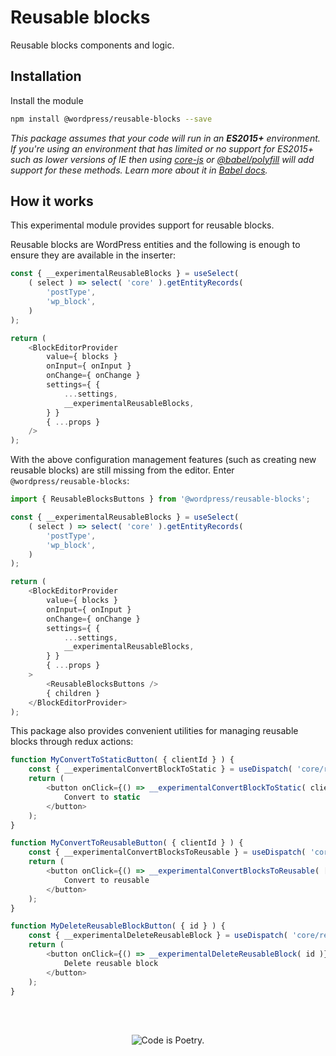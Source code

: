 # Reusable blocks

Reusable blocks components and logic.  

## Installation

Install the module

```bash
npm install @wordpress/reusable-blocks --save
```

_This package assumes that your code will run in an **ES2015+** environment. If you're using an environment that has limited or no support for ES2015+ such as lower versions of IE then using [core-js](https://github.com/zloirock/core-js) or [@babel/polyfill](https://babeljs.io/docs/en/next/babel-polyfill) will add support for these methods. Learn more about it in [Babel docs](https://babeljs.io/docs/en/next/caveats)._

## How it works

This experimental module provides support for reusable blocks.

Reusable blocks are WordPress entities and the following is enough to ensure they are available in the inserter:

```js
const { __experimentalReusableBlocks } = useSelect(
    ( select ) => select( 'core' ).getEntityRecords(
        'postType',
        'wp_block',
    )
);

return (
    <BlockEditorProvider
        value={ blocks }
        onInput={ onInput }
        onChange={ onChange }
        settings={ {
            ...settings,
            __experimentalReusableBlocks,
        } }
        { ...props }
    />
);
```

With the above configuration management features (such as creating new reusable blocks) are still missing from the editor. Enter `@wordpress/reusable-blocks`:

```js
import { ReusableBlocksButtons } from '@wordpress/reusable-blocks';

const { __experimentalReusableBlocks } = useSelect(
    ( select ) => select( 'core' ).getEntityRecords(
        'postType',
        'wp_block',
    )
);

return (
    <BlockEditorProvider
        value={ blocks }
        onInput={ onInput }
        onChange={ onChange }
        settings={ {
            ...settings,
            __experimentalReusableBlocks,
        } }
        { ...props }
    >
        <ReusableBlocksButtons />
        { children }
    </BlockEditorProvider>
);
```

This package also provides convenient utilities for managing reusable blocks through redux actions:

```js
function MyConvertToStaticButton( { clientId } ) {
    const { __experimentalConvertBlockToStatic } = useDispatch( 'core/reusable-blocks' );
    return (
        <button onClick={() => __experimentalConvertBlockToStatic( clientId )} >
            Convert to static
        </button>
    );
}

function MyConvertToReusableButton( { clientId } ) {
    const { __experimentalConvertBlocksToReusable } = useDispatch( 'core/reusable-blocks' );
    return (
        <button onClick={() => __experimentalConvertBlocksToReusable( [ clientId ] )} >
            Convert to reusable
        </button>
    );
}

function MyDeleteReusableBlockButton( { id } ) {
    const { __experimentalDeleteReusableBlock } = useDispatch( 'core/reusable-blocks' );
    return (
        <button onClick={() => __experimentalDeleteReusableBlock( id )} >
            Delete reusable block
        </button>
    );
}
```

<br/><br/><p align="center"><img src="https://s.w.org/style/images/codeispoetry.png?1" alt="Code is Poetry." /></p>
